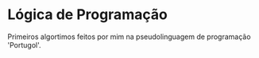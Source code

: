 # Lógica de Programação
Primeiros algortimos feitos por mim na pseudolinguagem de programação 'Portugol'.
